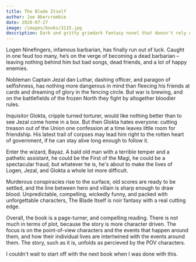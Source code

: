 ```yaml
---
title: The Blade Itself
author: Joe Abercrombie
date: 2020-07-27
image: /images/books/3115.jpg
description: Dark and gritty grimdark fantasy novel that doesn't rely on typical fantasy clichés
---
```


Logen Ninefingers, infamous barbarian, has finally run out of luck. Caught in one feud too many, he’s on the verge of becoming a dead barbarian – leaving nothing behind him but bad songs, dead friends, and a lot of happy enemies.

Nobleman Captain Jezal dan Luthar, dashing officer, and paragon of selfishness, has nothing more dangerous in mind than fleecing his friends at cards and dreaming of glory in the fencing circle. But war is brewing, and on the battlefields of the frozen North they fight by altogether bloodier rules.

Inquisitor Glokta, cripple turned torturer, would like nothing better than to see Jezal come home in a box. But then Glokta hates everyone: cutting treason out of the Union one confession at a time leaves little room for friendship. His latest trail of corpses may lead him right to the rotten heart of government, if he can stay alive long enough to follow it.

Enter the wizard, Bayaz. A bald old man with a terrible temper and a pathetic assistant, he could be the First of the Magi, he could be a spectacular fraud, but whatever he is, he's about to make the lives of Logen, Jezal, and Glokta a whole lot more difficult.

Murderous conspiracies rise to the surface, old scores are ready to be settled, and the line between hero and villain is sharp enough to draw blood. Unpredictable, compelling, wickedly funny, and packed with unforgettable characters, The Blade Itself is noir fantasy with a real cutting edge.

Overall, the book is a page-turner, and compelling reading. There is not much in terms of plot, because the story is more character driven. The focus is on the point-of-view characters and the events that happen around them, and how their individual lives are intertwined with the events around them. The story, such as it is, unfolds as percieved by the POV characters.

I couldn't wait to start off with the next book when I was done with this.
